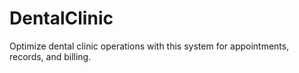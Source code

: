 # DentalClinic
Optimize dental clinic operations with this system for appointments, records, and billing.
